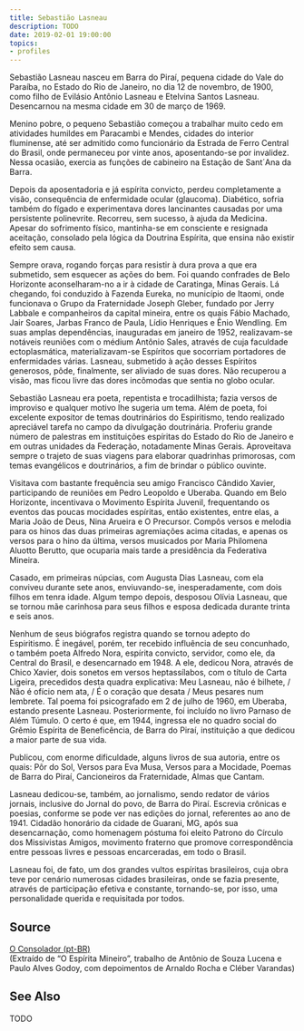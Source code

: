```yaml
---
title: Sebastião Lasneau
description: TODO
date: 2019-02-01 19:00:00
topics: 
- profiles
---
```


Sebastião Lasneau nasceu em Barra do Piraí,  pequena cidade do Vale do Paraíba, no Estado do Rio de Janeiro, no dia 12 de novembro, de 1900, como filho de Evilásio Antônio Lasneau e Etelvina Santos Lasneau. Desencarnou na mesma cidade em 30 de março de 1969.

Menino pobre, o pequeno Sebastião começou a trabalhar muito cedo em atividades humildes em Paracambi e Mendes, cidades do interior  fluminense, até ser admitido como funcionário da  Estrada de Ferro Central do Brasil, onde permaneceu por vinte anos, aposentando-se por invalidez. Nessa ocasião, exercia as funções de cabineiro na Estação de  Sant´Ana da Barra.

Depois da aposentadoria e já espírita convicto, perdeu completamente a visão, consequência de enfermidade ocular (glaucoma). Diabético, sofria também do fígado e experimentava dores lancinantes causadas por uma persistente polinevrite.  Recorreu, sem sucesso, à ajuda da Medicina. Apesar do sofrimento físico, mantinha-se em consciente e resignada aceitação, consolado pela lógica da Doutrina Espírita, que ensina não existir efeito sem causa.

Sempre orava, rogando forças para resistir à dura prova a que era submetido, sem esquecer as ações do bem.  Foi quando confrades de Belo Horizonte aconselharam-no a ir à cidade de Caratinga, Minas Gerais. Lá chegando, foi conduzido à Fazenda Eureka, no município de  Itaomi, onde funcionava o Grupo da Fraternidade Joseph Gleber, fundado por Jerry Labbale e companheiros da capital mineira, entre os quais Fábio Machado, Jair Soares, Jarbas Franco de Paula, Lídio Henriques e Ênio Wendling. Em suas  amplas dependências, inauguradas em janeiro de 1952, realizavam-se notáveis reuniões com o médium Antônio Sales, através de cuja  faculdade ectoplasmática,  materializavam-se Espíritos que socorriam portadores de enfermidades várias. Lasneau, submetido à ação desses Espíritos generosos, pôde, finalmente, ser aliviado de suas dores. Não recuperou a visão, mas ficou livre das dores incômodas que sentia no globo ocular.

Sebastião Lasneau era poeta, repentista e trocadilhista; fazia versos de improviso e qualquer motivo lhe sugeria um tema. Além de poeta, foi excelente expositor de temas doutrinários do Espiritismo, tendo realizado apreciável  tarefa no campo da divulgação doutrinária. Proferiu grande número de palestras em instituições espíritas do Estado do Rio de Janeiro e em outras unidades da Federação, notadamente Minas Gerais.  Aproveitava sempre o trajeto de suas viagens para elaborar quadrinhas primorosas, com temas evangélicos e doutrinários, a fim de brindar o público ouvinte.

Visitava com bastante frequência seu amigo Francisco Cândido Xavier, participando de reuniões em Pedro Leopoldo e Uberaba. Quando em Belo Horizonte, incentivava o Movimento Espírita Juvenil, frequentando  os eventos das poucas mocidades espíritas, então existentes, entre elas, a Maria João de Deus, Nina  Arueira e O Precursor. Compôs versos e melodia para os hinos das duas primeiras agremiações acima citadas, e apenas os versos para o hino da última, versos musicados por  Maria Philomena Aluotto Berutto, que ocuparia mais tarde a presidência da Federativa Mineira.

Casado, em primeiras núpcias, com  Augusta Dias Lasneau, com ela conviveu durante sete anos, enviuvando-se, inesperadamente, com dois filhos em tenra idade. Algum tempo depois,  desposou Olívia Lasneau, que se tornou mãe carinhosa para seus filhos e esposa dedicada durante trinta e seis anos.

Nenhum de seus biógrafos registra quando  se tornou  adepto do Espiritismo. É inegável, porém, ter recebido influência de seu concunhado, o também poeta Alfredo Nora, espírita convicto, servidor, como ele, da Central do Brasil, e desencarnado em 1948. A ele, dedicou Nora, através de Chico Xavier, dois sonetos em versos heptassílabos, com o título de Carta Ligeira, precedidos desta quadra explicativa:  Meu Lasneau, não é bilhete, / Não é ofício nem ata, / É o coração que desata / Meus pesares num lembrete. Tal poema foi psicografado em 2 de julho de 1960, em Uberaba, estando presente Lasneau. Posteriormente, foi incluído no livro Parnaso de Além Túmulo. O certo é que, em 1944, ingressa ele no quadro social do Grêmio Espírita de Beneficência, de Barra do Piraí, instituição a que dedicou a maior parte de sua vida.

Publicou, com enorme dificuldade, alguns  livros de sua autoria, entre os quais:  Pôr do Sol, Versos para Eva Musa, Versos para a Mocidade, Poemas de Barra do Piraí, Cancioneiros da  Fraternidade, Almas que Cantam.

Lasneau dedicou-se, também, ao jornalismo, sendo redator de vários jornais, inclusive do Jornal do povo, de Barra do Piraí. Escrevia crônicas e poesias, conforme se pode ver nas edições do jornal, referentes ao ano de 1941.  Cidadão honorário da cidade de Guarani, MG, após sua desencarnação, como homenagem póstuma foi eleito Patrono do Círculo dos Missivistas Amigos,  movimento fraterno que promove correspondência entre pessoas livres e  pessoas encarceradas, em todo o Brasil.

Lasneau foi, de fato, um dos grandes vultos  espíritas brasileiros, cuja obra teve por cenário numerosas  cidades brasileiras,  onde se fazia presente, através de participação efetiva e constante, tornando-se, por isso, uma personalidade querida e requisitada por todos.


## Source
[O Consolador (pt-BR)](http://www.oconsolador.com.br/linkfixo/biografias/vianadecarvalho.html)  
(Extraído de “O Espírita Mineiro”, trabalho de  Antônio de Souza Lucena e Paulo Alves Godoy, com depoimentos de Arnaldo Rocha e Cléber Varandas)


## See Also
TODO



